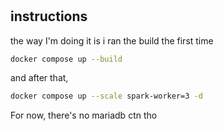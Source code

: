 #

## instructions

the way I'm doing it is i ran the build the first time

```bash
docker compose up --build
```

and after that,

```bash
docker compose up --scale spark-worker=3 -d
```

For now, there's no mariadb ctn tho
